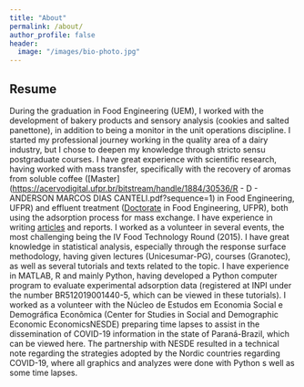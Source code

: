 ```yaml
---
title: "About"
permalink: /about/
author_profile: false
header:
  image: "/images/bio-photo.jpg"
---
```




## Resume

During the graduation in Food Engineering (UEM), I worked with the development of bakery products and sensory analysis (cookies and salted panettone), in addition to being a monitor in the unit operations discipline. I started my professional journey working in the quality area of a dairy industry, but I chose to deepen my knowledge through stricto sensu postgraduate courses. I have great experience with scientific research, having worked with mass transfer, specifically with the recovery of aromas from soluble coffee ([Master](https://acervodigital.ufpr.br/bitstream/handle/1884/30536/R - D - ANDERSON MARCOS DIAS CANTELI.pdf?sequence=1) in Food Engineering, UFPR) and effluent treatment ([Doctorate](https://acervodigital.ufpr.br/handle/1884/58189) in Food Engineering, UFPR), both using the adsorption process for mass exchange. I have experience in writing [articles](http://bit.ly/artigos_Canteli) and reports. I worked as a volunteer in several events, the most challenging being the IV Food Technology Round (2015). I have great knowledge in statistical analysis, especially through the response surface methodology, having given lectures (Unicesumar-PG), courses (Granotec), as well as several tutorials and texts related to the topic. I have experience in MATLAB, R and mainly Python, having developed a Python computer program to evaluate experimental adsorption data (registered at INPI under the number BR512019001440-5, which can be
viewed in these tutorials). I worked as a volunteer with the Núcleo de Estudos em Economia Social e Demográfica Econômica (Center for Studies in Social and Demographic Economic EconomicsNESDE) preparing time lapses to assist in the dissemination of COVID-19 information in the state of Paraná-Brazil, which can be viewed here. The partnership with NESDE resulted in a technical note regarding the strategies adopted by the Nordic countries regarding COVID-19, where all graphics and analyzes were done with Python s well as some time lapses.

